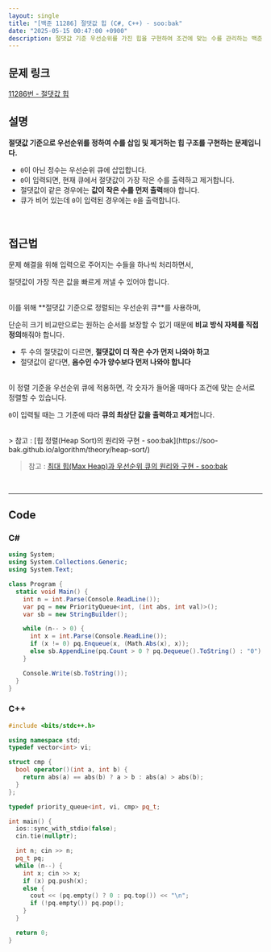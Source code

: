 ```yaml
---
layout: single
title: "[백준 11286] 절댓값 힙 (C#, C++) - soo:bak"
date: "2025-05-15 00:47:00 +0900"
description: 절댓값 기준 우선순위를 가진 힙을 구현하여 조건에 맞는 수를 관리하는 백준 11286번 절댓값 힙 문제의 C# 및 C++ 풀이 및 해설
---
```


## 문제 링크
[11286번 - 절댓값 힙](https://www.acmicpc.net/problem/11286)

## 설명

**절댓값 기준으로 우선순위를 정하여 수를 삽입 및 제거하는 힙 구조를 구현하는 문제입니다.**

- `0`이 아닌 정수는 우선순위 큐에 삽입합니다.
- `0`이 입력되면, 현재 큐에서 절댓값이 가장 작은 수를 출력하고 제거합니다.
- 절댓값이 같은 경우에는 **값이 작은 수를 먼저 출력**해야 합니다.
- 큐가 비어 있는데 `0`이 입력된 경우에는 `0`을 출력합니다.

<br>

## 접근법

문제 해결을 위해 입력으로 주어지는 수들을 하나씩 처리하면서,

절댓값이 가장 작은 값을 빠르게 꺼낼 수 있어야 합니다.

<br>
이를 위해 **절댓값 기준으로 정렬되는 우선순위 큐**를 사용하며,

단순히 크기 비교만으로는 원하는 순서를 보장할 수 없기 때문에 **비교 방식 자체를 직접 정의**해줘야 합니다.

- 두 수의 절댓값이 다르면, **절댓값이 더 작은 수가 먼저 나와야 하고**
- 절댓값이 같다면, **음수인 수가 양수보다 먼저 나와야 합니다**

<br>
이 정렬 기준을 우선순위 큐에 적용하면, 각 숫자가 들어올 때마다 조건에 맞는 순서로 정렬할 수 있습니다.

`0`이 입력될 때는 그 기준에 따라 **큐의 최상단 값을 출력하고 제거**합니다.

<br>
> 참고 : [힙 정렬(Heap Sort)의 원리와 구현 - soo:bak](https://soo-bak.github.io/algorithm/theory/heap-sort/)

> 참고 : [최대 힙(Max Heap)과 우선순위 큐의 원리와 구현 - soo:bak](https://soo-bak.github.io/algorithm/theory/priority-queue-maxheap/)


<br>

---

## Code

### C#

```csharp
using System;
using System.Collections.Generic;
using System.Text;

class Program {
  static void Main() {
    int n = int.Parse(Console.ReadLine());
    var pq = new PriorityQueue<int, (int abs, int val)>();
    var sb = new StringBuilder();

    while (n-- > 0) {
      int x = int.Parse(Console.ReadLine());
      if (x != 0) pq.Enqueue(x, (Math.Abs(x), x));
      else sb.AppendLine(pq.Count > 0 ? pq.Dequeue().ToString() : "0");
    }

    Console.Write(sb.ToString());
  }
}
```

### C++

```cpp
#include <bits/stdc++.h>

using namespace std;
typedef vector<int> vi;

struct cmp {
  bool operator()(int a, int b) {
    return abs(a) == abs(b) ? a > b : abs(a) > abs(b);
  }
};

typedef priority_queue<int, vi, cmp> pq_t;

int main() {
  ios::sync_with_stdio(false);
  cin.tie(nullptr);

  int n; cin >> n;
  pq_t pq;
  while (n--) {
    int x; cin >> x;
    if (x) pq.push(x);
    else {
      cout << (pq.empty() ? 0 : pq.top()) << "\n";
      if (!pq.empty()) pq.pop();
    }
  }

  return 0;
}
```
